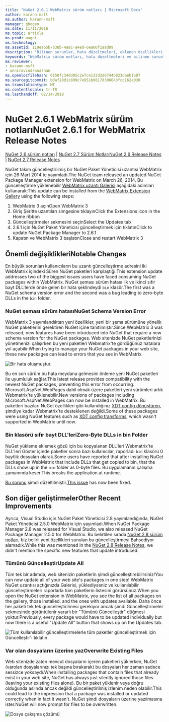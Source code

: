 ```yaml
---
title: "NuGet 2.6.1 WebMatrix sürüm notları | Microsoft Docs"
author: karann-msft
ms.author: karann-msft
manager: ghogen
ms.date: 11/11/2016
ms.topic: article
ms.prod: nuget
ms.technology: 
ms.assetid: 119ea65b-b38b-4a8c-a4ed-6ea06f1aad09
description: "Bilinen sorunlar, hata düzeltmeleri, eklenen özellikleri ve dcr dahil olmak üzere WebMatrix için NuGet 2.6.1 için sürüm notları."
keywords: "WebMatrix sürüm notları, hata düzeltmeleri ve bilinen sorunlar için NuGet 2.6.1 özellikleri, dcr ekledi"
ms.reviewer:
- karann-msft
- unniravindranathan
ms.openlocfilehash: 6150fc34dd05c2e7ce132d2d6744b823daeb1a07
ms.sourcegitcommit: b0af28d1c809c7e951b0817d306643fcc162a030
ms.translationtype: MT
ms.contentlocale: tr-TR
ms.lasthandoff: 02/14/2018
---
```

# <a name="nuget-261-for-webmatrix-release-notes"></a><span data-ttu-id="ea8fa-104">NuGet 2.6.1 WebMatrix sürüm notları</span><span class="sxs-lookup"><span data-stu-id="ea8fa-104">NuGet 2.6.1 for WebMatrix Release Notes</span></span>

<span data-ttu-id="ea8fa-105">[NuGet 2.6 sürüm notları](../release-notes/nuget-2.6.md) | [NuGet 2.7 Sürüm Notları](../release-notes/nuget-2.7.md)</span><span class="sxs-lookup"><span data-stu-id="ea8fa-105">[NuGet 2.6 Release Notes](../release-notes/nuget-2.6.md) | [NuGet 2.7 Release Notes](../release-notes/nuget-2.7.md)</span></span>

<span data-ttu-id="ea8fa-106">NuGet takım güncelleştirilmiş bir NuGet Paket Yöneticisi uzantısı WebMatrix için 26 Mart 2014'te yayımladı.</span><span class="sxs-lookup"><span data-stu-id="ea8fa-106">The NuGet team released an updated NuGet Package Manager extension for WebMatrix on March 26, 2014.</span></span>  <span data-ttu-id="ea8fa-107">Bu güncelleştirme yüklenebilir [WebMatrix uzantı Galerisi](http://extensions.webmatrix.com/packages/NuGetPackageManager/) aşağıdaki adımları kullanarak:</span><span class="sxs-lookup"><span data-stu-id="ea8fa-107">This update can be installed from the [WebMatrix Extension Gallery](http://extensions.webmatrix.com/packages/NuGetPackageManager/) using the following steps:</span></span>

1. <span data-ttu-id="ea8fa-108">WebMatrix 3 açın</span><span class="sxs-lookup"><span data-stu-id="ea8fa-108">Open WebMatrix 3</span></span>
2. <span data-ttu-id="ea8fa-109">Giriş Şeritte uzantıları simgesine tıklayın</span><span class="sxs-lookup"><span data-stu-id="ea8fa-109">Click the Extensions icon in the Home ribbon</span></span>
3. <span data-ttu-id="ea8fa-110">Güncelleştirmeler sekmesini seçin</span><span class="sxs-lookup"><span data-stu-id="ea8fa-110">Select the Updates tab</span></span>
4. <span data-ttu-id="ea8fa-111">2.6.1 için NuGet Paket Yöneticisi güncelleştirmek için tıklatın</span><span class="sxs-lookup"><span data-stu-id="ea8fa-111">Click to update NuGet Package Manager to 2.6.1</span></span>
6. <span data-ttu-id="ea8fa-112">Kapatın ve WebMatrix 3 başlatın</span><span class="sxs-lookup"><span data-stu-id="ea8fa-112">Close and restart WebMatrix 3</span></span>

## <a name="notable-changes"></a><span data-ttu-id="ea8fa-113">Önemli değişiklikleri</span><span class="sxs-lookup"><span data-stu-id="ea8fa-113">Notable Changes</span></span>

<span data-ttu-id="ea8fa-114">En büyük sorunları kullanıcıların bu uzantı güncelleştirme adresini iki WebMatrix içindeki Süren NuGet paketleri karşılaştığı.</span><span class="sxs-lookup"><span data-stu-id="ea8fa-114">This extension update addresses two of the biggest issues users have faced consuming NuGet packages within WebMatrix.</span></span>  <span data-ttu-id="ea8fa-115">NuGet şeması sürüm hatası ilk ve ikinci sıfır bayt DLL'lerde önde gelen bir hata şeklindeydi `bin` klasör.</span><span class="sxs-lookup"><span data-stu-id="ea8fa-115">The first was a NuGet schema version error and the second was a bug leading to zero-byte DLLs in the `bin` folder.</span></span>

### <a name="nuget-schema-version-error"></a><span data-ttu-id="ea8fa-116">NuGet şeması sürüm hatası</span><span class="sxs-lookup"><span data-stu-id="ea8fa-116">NuGet Schema Version Error</span></span>

<span data-ttu-id="ea8fa-117">WebMatrix 3 yayımlandıktan yeni özellikler, yeni bir şema sürümüne yönelik NuGet paketlerini gerektiren NuGet içine tanıtılmıştır.</span><span class="sxs-lookup"><span data-stu-id="ea8fa-117">Since WebMatrix 3 was released, new features have been introduced into NuGet that require a new schema version for the NuGet packages.</span></span>  <span data-ttu-id="ea8fa-118">Web sitenizde NuGet paketlerinizi yönetmenizi çalışırken bu yeni paketleri Webmatrix'te gördüğünüz hatalara yol açabilir.</span><span class="sxs-lookup"><span data-stu-id="ea8fa-118">When trying to manage your NuGet packages in your web site, these new packages can lead to errors that you see in WebMatrix.</span></span>

![Bir hata oluşmuştur.](./media/NuGet-2.8/webmatrix-schema-version.png)

<span data-ttu-id="ea8fa-122">Bu en son sürüm bu hata meydana gelmesini önleme yeni NuGet paketleri ile uyumluluk sağlar.</span><span class="sxs-lookup"><span data-stu-id="ea8fa-122">This latest release provides compatibility with the newest NuGet packages, preventing this error from occurring.</span></span> <span data-ttu-id="ea8fa-123">Microsoft.AspNet.WebPages dahil olmak üzere paketleri yeni sürümleri artık Webmatrix'te yüklenebilir.</span><span class="sxs-lookup"><span data-stu-id="ea8fa-123">New versions of packages including Microsoft.AspNet.WebPages can now be installed in WebMatrix.</span></span>  <span data-ttu-id="ea8fa-124">Bu paketleri bazıları NuGet özellikleri gibi kullandığınız [XDT config dönüştüren](../release-notes/nuget-2.6.md#xdt), şimdiye kadar Webmatrix'te desteklenen değildi.</span><span class="sxs-lookup"><span data-stu-id="ea8fa-124">Some of these packages were using NuGet features such as [XDT config transforms](../release-notes/nuget-2.6.md#xdt), which wasn't supported in WebMatrix until now.</span></span>

### <a name="zero-byte-dlls-in-bin-folder"></a><span data-ttu-id="ea8fa-125">Bin klasörü sıfır bayt DLL'leri</span><span class="sxs-lookup"><span data-stu-id="ea8fa-125">Zero-Byte DLLs in bin Folder</span></span>

<span data-ttu-id="ea8fa-126">NuGet yükleme eklemek gözü için bu kopyalanan DLL'leri Webmatrix'te DLL'leri Göster içinde paketler sonra bazı kullanıcılar, raporladı `bin` klasörü 0 baytlık dosyaları olarak.</span><span class="sxs-lookup"><span data-stu-id="ea8fa-126">Some users have reported that after installing NuGet packages in WebMatrix that include DLLs that get copied to bin, that the DLLs show up in the `bin` folder as 0-byte files.</span></span>  <span data-ttu-id="ea8fa-127">Bu uygulamanın çalışma zamanında keser.</span><span class="sxs-lookup"><span data-stu-id="ea8fa-127">This breaks the application at runtime.</span></span>

<span data-ttu-id="ea8fa-128">[Bu sorunu](https://nuget.codeplex.com/workitem/4060) şimdi düzeltilmiştir.</span><span class="sxs-lookup"><span data-stu-id="ea8fa-128">[This issue](https://nuget.codeplex.com/workitem/4060) has now been fixed.</span></span>

## <a name="other-recent-improvements"></a><span data-ttu-id="ea8fa-129">Son diğer geliştirmeler</span><span class="sxs-lookup"><span data-stu-id="ea8fa-129">Other Recent Improvements</span></span>

<span data-ttu-id="ea8fa-130">Ayrıca, Visual Studio için NuGet Paket Yöneticisi 2.8 yayımlandığında, NuGet Paket Yöneticisi 2.5.0 WebMatrix için yayımladı.</span><span class="sxs-lookup"><span data-stu-id="ea8fa-130">When NuGet Package Manager 2.8 was released for Visual Studio, we also released NuGet Package Manager 2.5.0 for WebMatrix.</span></span>  <span data-ttu-id="ea8fa-131">Bu belirtilen sırada [NuGet 2.8 sürüm notları](../release-notes/nuget-2.8.md#webmatrix-nuget-client-updates), biz belirli yeni özellikleri sunulan bu güncelleştirmeyi Bahsediyor alamadık.</span><span class="sxs-lookup"><span data-stu-id="ea8fa-131">While this was mentioned in the [NuGet 2.8 Release Notes](../release-notes/nuget-2.8.md#webmatrix-nuget-client-updates), we didn't mention the specific new features that update introduced.</span></span>

### <a name="update-all"></a><span data-ttu-id="ea8fa-132">Tümünü Güncelleştir</span><span class="sxs-lookup"><span data-stu-id="ea8fa-132">Update All</span></span>

<span data-ttu-id="ea8fa-133">Tüm tek bir adımda, web sitenizin paketlerin şimdi güncelleştirebilirsiniz!</span><span class="sxs-lookup"><span data-stu-id="ea8fa-133">You can now update all of your web site's packages in one step!</span></span>  <span data-ttu-id="ea8fa-134">WebMatrix NuGet uzantısı açtığınızda Galerisi, yüklediyseniz ve kullanılabilir güncelleştirmeleri raporlarla tüm paketlerin listesini görürsünüz.</span><span class="sxs-lookup"><span data-stu-id="ea8fa-134">When you open the NuGet extension in WebMatrix, you see the list of all packages on the gallery, those installed, and the ones with updates available.</span></span>  <span data-ttu-id="ea8fa-135">Daha önce her paketi tek tek güncelleştirilmesi gerekiyor ancak şimdi Güncelleştirmeler sekmesinde görüntülenir yararlı bir "Tümünü Güncelleştir" düğmesi yoktur.</span><span class="sxs-lookup"><span data-stu-id="ea8fa-135">Previously, every package would have to be updated individually but now there is a useful "Update All" button that shows up on the Updates tab.</span></span>

![Tüm kullanılabilir güncelleştirmelerle tüm paketler güncelleştirmek için Güncelleştir'i tıklatın](./media/NuGet-2.8/webmatrix-update-all.png)

### <a name="overwrite-existing-files"></a><span data-ttu-id="ea8fa-137">Var olan dosyaların üzerine yaz</span><span class="sxs-lookup"><span data-stu-id="ea8fa-137">Overwrite Existing Files</span></span>

<span data-ttu-id="ea8fa-138">Web sitenizde zaten mevcut dosyaların içeren paketleri yüklerken, NuGet (varolan dosyalarınızı tek başına bırakarak) bu dosyaları her zaman sadece sessizce yoksaydı.</span><span class="sxs-lookup"><span data-stu-id="ea8fa-138">When installing packages that contain files that already exist in your web site, NuGet has always just silently ignored those files (leaving your existing files alone).</span></span>  <span data-ttu-id="ea8fa-139">Bu bir paket yüklenir veya doğru olduğunda aslında ancak değildi güncelleştirilmiş izlenim neden olabilir.</span><span class="sxs-lookup"><span data-stu-id="ea8fa-139">This could lead to the impression that a package was installed or updated correctly when in fact it wasn't.</span></span>  <span data-ttu-id="ea8fa-140">NuGet şimdi dosyaların üzerine yazılmasına ister.</span><span class="sxs-lookup"><span data-stu-id="ea8fa-140">NuGet will now prompt for files to be overwritten.</span></span>

![Dosya çakışma çözümü](./media/NuGet-2.8/webmatrix-overwrite-file.png)

